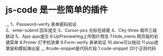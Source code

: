 # js-code 是一些简单的插件
,,,
1、Password-verify   表单密码验证  
2、enter-submit 回车提交
3、Cursor-pos 光标在结尾
4、City-three 城市三级联动
5、Ajax ajax提交
6.UpPreviewImg上传图片预览
7.Hide_menu 网页版的右键菜单
8.Printer 打字机效果
9.Form-verify 表单验证
10.darw可以拖动
11.pop遮罩层和模拟弹出层
,,,
#code-snippet是代码片段
1.code-snippet  20个正则代码
